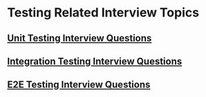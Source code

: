 # Testing Related Interview Topics

## [Unit Testing Interview Questions](unit/README.md)

## [Integration Testing Interview Questions](integration/README.md)

## [E2E Testing Interview Questions](e2e/README.md)
